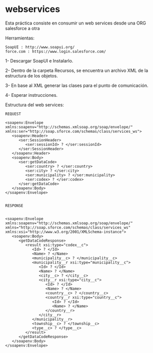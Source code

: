 # webservices

Esta práctica consiste en consumir un web services desde una ORG salesforce a otra

Herramientas:

	SoapUI : http://www.soapui.org/
	force.com : https://www.login.salesforce.com/

1- Descargar SoapUI e Instalarlo.

2- Dentro de la carpeta Recursos, se encuentra un archivo XML de la estructura de los objetos.

3- En base al XML generar las clases para el punto de comunicación.

4- Esperar instrucciones.


Estructura del web services:

	REQUEST

	<soapenv:Envelope xmlns:soapenv="http://schemas.xmlsoap.org/soap/envelope/" xmlns:ser="http://soap.sforce.com/schemas/class/services_ws">
	   <soapenv:Header>
	      <ser:SessionHeader>
	         <ser:sessionId> ? </ser:sessionId>
	      </ser:SessionHeader>
	   </soapenv:Header>
	   <soapenv:Body>
	      <ser:getDataCode>
	         <ser:country> ? </ser:country>
	         <ser:city> ? </ser:city>
	         <ser:municipality> ? </ser:municipality>
	         <ser:codex> ? </ser:codex>
	      </ser:getDataCode>
	   </soapenv:Body>
	</soapenv:Envelope>


	RESPONSE


	<soapenv:Envelope xmlns:soapenv="http://schemas.xmlsoap.org/soap/envelope/" xmlns="http://soap.sforce.com/schemas/class/services_ws" xmlns:xsi="http://www.w3.org/2001/XMLSchema-instance">
	   <soapenv:Body>
	      <getDataCodeResponse>
	         <result xsi:type="codex__c">
	            <Id> ? </Id>
	            <Name> ? </Name>
	            <municipality__c> ? </municipality__c>
	            <municipality__r xsi:type="municipality__c">
	               <Id> ? </Id>
	               <Name> ? </Name>
	               <city__c> ? </city__c>
	               <city__r xsi:type="city__c">
	                  <Id> ? </Id>
	                  <Name> ? </Name>
	                  <country__c> ? </country__c>
	                  <country__r xsi:type="country__c">
	                     <Id> ? </Id>
	                     <Name> ? </Name>
	                  </country__r>
	               </city__r>
	            </municipality__r>
	            <township__c> ? </township__c>
	            <type__c> ? </type__c>
			 </result>
	      </getDataCodeResponse>
	   </soapenv:Body>
	</soapenv:Envelope>

